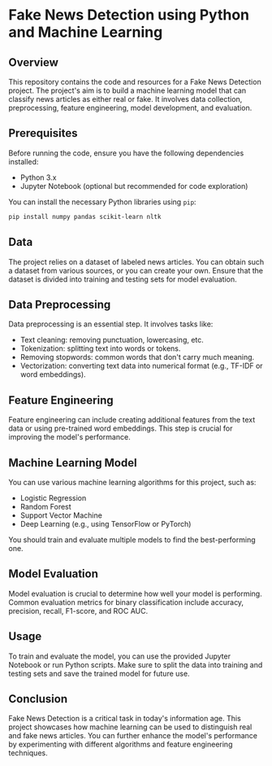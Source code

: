 
# Fake News Detection using Python and Machine Learning

## Overview

This repository contains the code and resources for a Fake News Detection project. The project's aim is to build a machine learning model that can classify news articles as either real or fake. It involves data collection, preprocessing, feature engineering, model development, and evaluation.

## Prerequisites

Before running the code, ensure you have the following dependencies installed:

- Python 3.x
- Jupyter Notebook (optional but recommended for code exploration)

You can install the necessary Python libraries using `pip`:

```bash
pip install numpy pandas scikit-learn nltk
```

## Data

The project relies on a dataset of labeled news articles. You can obtain such a dataset from various sources, or you can create your own. Ensure that the dataset is divided into training and testing sets for model evaluation.

## Data Preprocessing

Data preprocessing is an essential step. It involves tasks like:

- Text cleaning: removing punctuation, lowercasing, etc.
- Tokenization: splitting text into words or tokens.
- Removing stopwords: common words that don't carry much meaning.
- Vectorization: converting text data into numerical format (e.g., TF-IDF or word embeddings).

## Feature Engineering

Feature engineering can include creating additional features from the text data or using pre-trained word embeddings. This step is crucial for improving the model's performance.

## Machine Learning Model

You can use various machine learning algorithms for this project, such as:

- Logistic Regression
- Random Forest
- Support Vector Machine
- Deep Learning (e.g., using TensorFlow or PyTorch)

You should train and evaluate multiple models to find the best-performing one.

## Model Evaluation

Model evaluation is crucial to determine how well your model is performing. Common evaluation metrics for binary classification include accuracy, precision, recall, F1-score, and ROC AUC.

## Usage

To train and evaluate the model, you can use the provided Jupyter Notebook or run Python scripts. Make sure to split the data into training and testing sets and save the trained model for future use.

## Conclusion

Fake News Detection is a critical task in today's information age. This project showcases how machine learning can be used to distinguish real and fake news articles. You can further enhance the model's performance by experimenting with different algorithms and feature engineering techniques.

